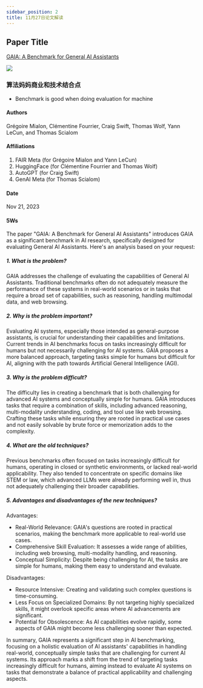 ```yaml
---
sidebar_position: 2
title: 11月27日论文解读
---
```


## Paper Title
[GAIA: A Benchmark for General AI Assistants](https://github.com/weijiang2023/Suanfamama-kb/blob/main/kb/computer.science/GAIA.2311.12983.v1.pdf)

![](./20231127/fig.1.png)

### 算法妈妈商业和技术结合点
* Benchmark is good when doing evaluation for machine

#### Authors
Grégoire Mialon, Clémentine Fourrier, Craig Swift, Thomas Wolf, Yann LeCun, and Thomas Scialom

#### Affiliations
1. FAIR Meta (for Grégoire Mialon and Yann LeCun)
2. HuggingFace (for Clémentine Fourrier and Thomas Wolf)
3. AutoGPT (for Craig Swift)
4. GenAI Meta (for Thomas Scialom)

#### Date
Nov 21, 2023

#### 5Ws
The paper "GAIA: A Benchmark for General AI Assistants" introduces GAIA as a significant benchmark in AI research, specifically designed for evaluating General AI Assistants. Here's an analysis based on your request:

##### 1. What is the problem?
GAIA addresses the challenge of evaluating the capabilities of General AI Assistants. Traditional benchmarks often do not adequately measure the performance of these systems in real-world scenarios or in tasks that require a broad set of capabilities, such as reasoning, handling multimodal data, and web browsing.

##### 2. Why is the problem important?
Evaluating AI systems, especially those intended as general-purpose assistants, is crucial for understanding their capabilities and limitations. Current trends in AI benchmarks focus on tasks increasingly difficult for humans but not necessarily challenging for AI systems. GAIA proposes a more balanced approach, targeting tasks simple for humans but difficult for AI, aligning with the path towards Artificial General Intelligence (AGI)​​.

##### 3. Why is the problem difficult?
The difficulty lies in creating a benchmark that is both challenging for advanced AI systems and conceptually simple for humans. GAIA introduces tasks that require a combination of skills, including advanced reasoning, multi-modality understanding, coding, and tool use like web browsing. Crafting these tasks while ensuring they are rooted in practical use cases and not easily solvable by brute force or memorization adds to the complexity​​.

##### 4. What are the old techniques?
Previous benchmarks often focused on tasks increasingly difficult for humans, operating in closed or synthetic environments, or lacked real-world applicability. They also tended to concentrate on specific domains like STEM or law, which advanced LLMs were already performing well in, thus not adequately challenging their broader capabilities​​.

##### 5. Advantages and disadvantages of the new techniques?

Advantages:

* Real-World Relevance: GAIA's questions are rooted in practical scenarios, making the benchmark more applicable to real-world use cases.
* Comprehensive Skill Evaluation: It assesses a wide range of abilities, including web browsing, multi-modality handling, and reasoning.
* Conceptual Simplicity: Despite being challenging for AI, the tasks are simple for humans, making them easy to understand and evaluate​​.

Disadvantages:

* Resource Intensive: Creating and validating such complex questions is time-consuming.
* Less Focus on Specialized Domains: By not targeting highly specialized skills, it might overlook specific areas where AI advancements are significant.
* Potential for Obsolescence: As AI capabilities evolve rapidly, some aspects of GAIA might become less challenging sooner than expected​​.

In summary, GAIA represents a significant step in AI benchmarking, focusing on a holistic evaluation of AI assistants' capabilities in handling real-world, conceptually simple tasks that are challenging for current AI systems. Its approach marks a shift from the trend of targeting tasks increasingly difficult for humans, aiming instead to evaluate AI systems on tasks that demonstrate a balance of practical applicability and challenging aspects​​​​.